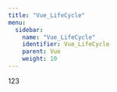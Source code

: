 ```yaml
---
title: "Vue_LifeCycle"
menu:
  sidebar:
    name: "Vue_LifeCycle"
    identifier: Vue_LifeCycle
    parent: Vue
    weight: 10
---
```

123